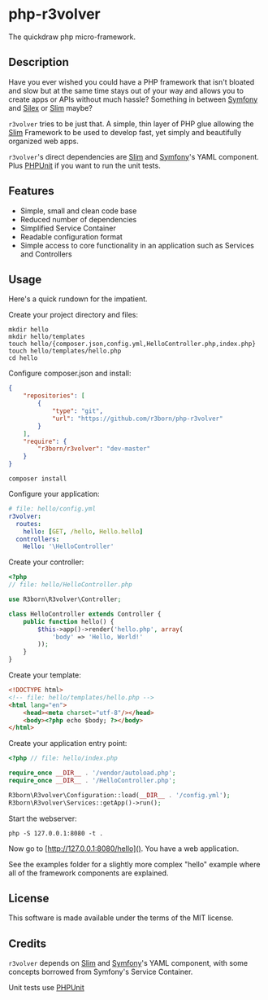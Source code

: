 php-r3volver
============

The quickdraw php micro-framework.

Description
-----------

Have you ever wished you could have a PHP framework that isn't bloated and slow
but at the same time stays out of your way and allows you to create apps or APIs
without much hassle? Something in between [Symfony][] and [Silex][] or [Slim][] maybe?

`r3volver` tries to be just that. A simple, thin layer of PHP glue allowing the
[Slim][] Framework to be used to develop fast, yet simply and beautifully organized
web apps.

`r3volver`'s direct dependencies are [Slim][] and [Symfony][]'s YAML component. Plus
[PHPUnit][] if you want to run the unit tests.

Features
--------

- Simple, small and clean code base
- Reduced number of dependencies
- Simplified Service Container
- Readable configuration format
- Simple access to core functionality in an application such as Services and
  Controllers

Usage
-----

Here's a quick rundown for the impatient.

Create your project directory and files:

```Shell
mkdir hello
mkdir hello/templates
touch hello/{composer.json,config.yml,HelloController.php,index.php}
touch hello/templates/hello.php
cd hello
```

Configure composer.json and install: 

```JSON
{
    "repositories": [
        {
            "type": "git",
            "url": "https://github.com/r3born/php-r3volver"
        }
    ],
    "require": {
        "r3born/r3volver": "dev-master"
    }
}
```

```Shell
composer install
```

Configure your application:

```YAML
# file: hello/config.yml
r3volver:
  routes:
    hello: [GET, /hello, Hello.hello]
  controllers:
    Hello: '\HelloController'
```

Create your controller:

```PHP
<?php
// file: hello/HelloController.php

use R3born\R3volver\Controller;

class HelloController extends Controller {
    public function hello() {
        $this->app()->render('hello.php', array(
            'body' => 'Hello, World!'
        ));
    }
}
```

Create your template:

```HTML
<!DOCTYPE html>
<!-- file: hello/templates/hello.php -->
<html lang="en">
    <head><meta charset="utf-8"/></head>
    <body><?php echo $body; ?></body>
</html>
```

Create your application entry point:

```PHP
<?php // file: hello/index.php

require_once __DIR__ . '/vendor/autoload.php';
require_once __DIR__ . '/HelloController.php';

R3born\R3volver\Configuration::load(__DIR__ . '/config.yml');
R3born\R3volver\Services::getApp()->run();
```

Start the webserver:

```Shell
php -S 127.0.0.1:8080 -t .
```

Now go to [http://127.0.0.1:8080/hello](). You have a web application.

See the examples folder for a slightly more complex "hello" example where all
of the framework components are explained.

License
-------

This software is made available under the terms of the MIT license.

Credits
-------

`r3volver` depends on [Slim][] and [Symfony][]'s YAML component, with some
concepts borrowed from Symfony's Service Container.

Unit tests use [PHPUnit][]

[Symfony]: http://symfony.com/
[Silex]:   http://silex.sensiolabs.org/
[Slim]:    http://www.slimframework.com/
[PHPUnit]: http://phpunit.de/
